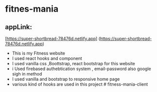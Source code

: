 # fitnes-mania
## appLink: 
[https://super-shortbread-78476d.netlify.app] (https://super-shortbread-78476d.netlify.app)

* This is my Fitness website
* I used react hooks and component
* I used vanilla css ,Boottstrap, react bootstrap for this website 
* i Used firebased authebtication system , email-password also google sigh in method
* I used vanilla and bootstrap to responsive home page 
* various kind of hooks are used in this project #   f i t n e s s - m a n i a - c l i e n t  
 